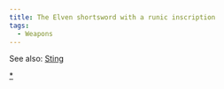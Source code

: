 ```yaml
---
title: The Elven shortsword with a runic inscription
tags:
  - Weapons
---
```

See also: [Sting](Sting "wikilink")

[\*](Category:_Piercing_weapons "wikilink")